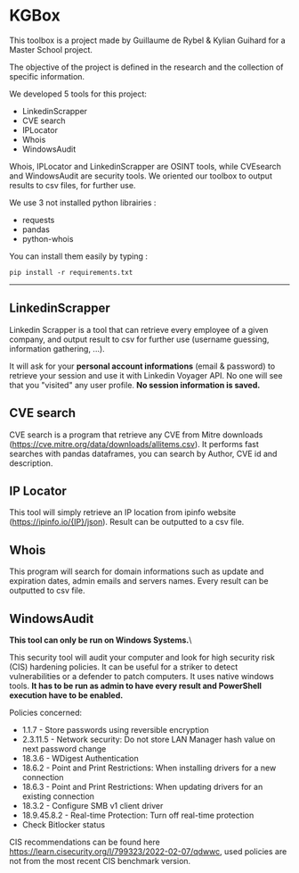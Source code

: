 # KGBox

This toolbox is a project made by Guillaume de Rybel & Kylian Guihard for a Master School project.

The objective of the project is defined in the research and the collection of specific information.

We developed 5 tools for this project:
- LinkedinScrapper
- CVE search
- IPLocator
- Whois
- WindowsAudit

Whois, IPLocator and LinkedinScrapper are OSINT tools, while CVEsearch and WindowsAudit are security tools.
We oriented our toolbox to output results to csv files, for further use.

We use 3 not installed python librairies : 
- requests
- pandas
- python-whois

You can install them easily by typing : 

	pip install -r requirements.txt

___

## LinkedinScrapper
Linkedin Scrapper is a tool that can retrieve every employee of a given company, and output result to csv for further use (username guessing, information gathering, ...).

It will ask for your **personal account informations** (email & password) to retrieve your session and use it with Linkedin Voyager API. No one will see that you "visited" any user profile. **No session information is saved.**

## CVE search
CVE search is a program that retrieve any CVE from Mitre downloads (https://cve.mitre.org/data/downloads/allitems.csv). It performs fast searches with pandas dataframes, you can search by Author, CVE id and description.

## IP Locator
This tool will simply retrieve an IP location from ipinfo website (https://ipinfo.io/{IP}/json). Result can be outputted to a csv file.

## Whois
This program will search for domain informations such as update and expiration dates, admin emails and servers names. Every result can be outputted to csv file.

## WindowsAudit
**This tool can only be run on Windows Systems.**\

This security tool will audit your computer and look for high security risk (CIS) hardening policies. It can be useful for a striker to detect vulnerabilities or a defender to patch computers. It uses native windows tools. **It has to be run as admin to have every result and PowerShell execution have to be enabled.**

Policies concerned:
- 1.1.7 - Store passwords using reversible encryption
- 2.3.11.5 - Network security: Do not store LAN Manager hash value on next password change
- 18.3.6 - WDigest Authentication
- 18.6.2 - Point and Print Restrictions: When installing drivers for a new connection
- 18.6.3 - Point and Print Restrictions: When updating drivers for an existing connection
- 18.3.2 - Configure SMB v1 client driver
- 18.9.45.8.2 - Real-time Protection: Turn off real-time protection
- Check Bitlocker status

CIS recommendations can be found here https://learn.cisecurity.org/l/799323/2022-02-07/qdwwc, used policies are not from the most recent CIS benchmark version.